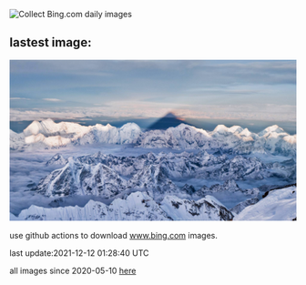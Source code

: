![Collect Bing.com daily images](https://github.com/counter2015/bing-daily-images/workflows/Collect%20Bing.com%20daily%20images/badge.svg)
## lastest image:
![](images/ShadowEverest.jpg)

use github actions to download www.bing.com images.

last update:2021-12-12 01:28:40 UTC

all images since 2020-05-10 [here](https://github.com/counter2015/bing-daily-images/tree/master/images) 
